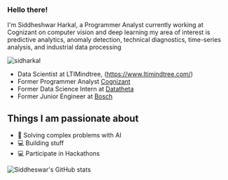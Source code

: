 ### Hello there!

I'm Siddheshwar Harkal, a Programmer Analyst currently working at Cognizant on computer vision and deep learning my area of interest is predictive analytics, anomaly detection, technical diagnostics, time-series analysis, and industrial data processing

<p align="left"> <img src="https://komarev.com/ghpvc/?username=sidharkal&label=Profile%20views&color=0e75b6&style=flat" alt="sidharkal" /> </p>

- Data Scientist at LTIMindtree, (https://www.ltimindtree.com/)
- Former Programmer Analyst [Cognizant](https://www.cognizant.com/)
- Former Data Science Intern at [Datatheta](https://www.datatheta.com/) 
- Former Junior Engineer at [Bosch](https://www.bosch.com/) 



## Things I am passionate about

- 🤖  Solving complex problems with AI
- 💻  Building stuff
- 💻  Participate in Hackathons

![Siddheswar's GitHub stats](https://github-readme-stats.vercel.app/api?username=sidharkal&show_icons=true&theme=radical)
